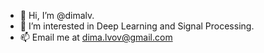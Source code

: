 - 👋 Hi, I’m @dimalv.
- 👀 I’m interested in Deep Learning and Signal Processing.
- 📫 Email me at dima.lvov@gmail.com

<!---
dimalv/dimalv is a ✨ special ✨ repository because its `README.md` (this file) appears on your GitHub profile.
You can click the Preview link to take a look at your changes.
--->

